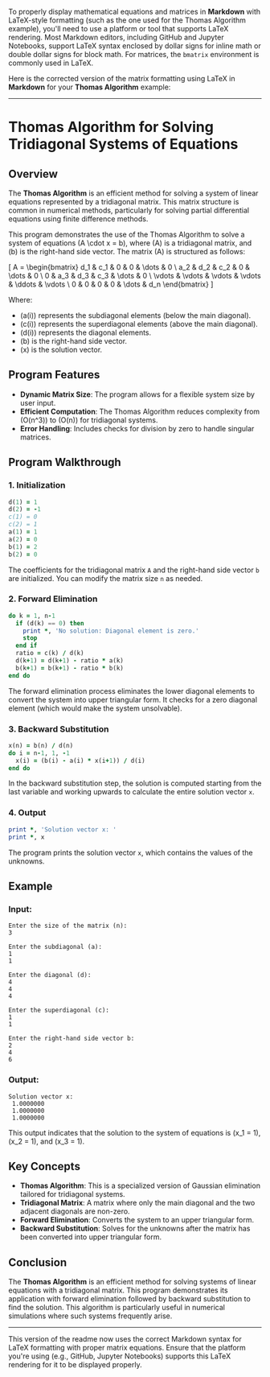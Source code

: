 To properly display mathematical equations and matrices in **Markdown** with LaTeX-style formatting (such as the one used for the Thomas Algorithm example), you'll need to use a platform or tool that supports LaTeX rendering. Most Markdown editors, including GitHub and Jupyter Notebooks, support LaTeX syntax enclosed by dollar signs for inline math or double dollar signs for block math. For matrices, the `bmatrix` environment is commonly used in LaTeX.

Here is the corrected version of the matrix formatting using LaTeX in **Markdown** for your **Thomas Algorithm** example:

---

# Thomas Algorithm for Solving Tridiagonal Systems of Equations

## Overview

The **Thomas Algorithm** is an efficient method for solving a system of linear equations represented by a tridiagonal matrix. This matrix structure is common in numerical methods, particularly for solving partial differential equations using finite difference methods.

This program demonstrates the use of the Thomas Algorithm to solve a system of equations \(A \cdot x = b\), where \(A\) is a tridiagonal matrix, and \(b\) is the right-hand side vector. The matrix \(A\) is structured as follows:

\[
A = \begin{bmatrix}
d_1 & c_1 & 0   & 0   & \dots & 0 \\
a_2 & d_2 & c_2 & 0   & \dots & 0 \\
0   & a_3 & d_3 & c_3 & \dots & 0 \\
\vdots & \vdots & \vdots & \vdots & \ddots & \vdots \\
0   & 0   & 0   & 0   & \dots & d_n
\end{bmatrix}
\]

Where:
- \(a(i)\) represents the subdiagonal elements (below the main diagonal).
- \(c(i)\) represents the superdiagonal elements (above the main diagonal).
- \(d(i)\) represents the diagonal elements.
- \(b\) is the right-hand side vector.
- \(x\) is the solution vector.

## Program Features

- **Dynamic Matrix Size**: The program allows for a flexible system size by user input.
- **Efficient Computation**: The Thomas Algorithm reduces complexity from \(O(n^3)\) to \(O(n)\) for tridiagonal systems.
- **Error Handling**: Includes checks for division by zero to handle singular matrices.

## Program Walkthrough

### 1. **Initialization**

```fortran
d(1) = 1
d(2) = -1
c(1) = 0
c(2) = 1
a(1) = 1
a(2) = 0
b(1) = 2
b(2) = 0
```

The coefficients for the tridiagonal matrix `A` and the right-hand side vector `b` are initialized. You can modify the matrix size `n` as needed.

### 2. **Forward Elimination**

```fortran
do k = 1, n-1
  if (d(k) == 0) then
    print *, 'No solution: Diagonal element is zero.'
    stop
  end if
  ratio = c(k) / d(k)
  d(k+1) = d(k+1) - ratio * a(k)
  b(k+1) = b(k+1) - ratio * b(k)
end do
```

The forward elimination process eliminates the lower diagonal elements to convert the system into upper triangular form. It checks for a zero diagonal element (which would make the system unsolvable).

### 3. **Backward Substitution**

```fortran
x(n) = b(n) / d(n)
do i = n-1, 1, -1
  x(i) = (b(i) - a(i) * x(i+1)) / d(i)
end do
```

In the backward substitution step, the solution is computed starting from the last variable and working upwards to calculate the entire solution vector `x`.

### 4. **Output**

```fortran
print *, 'Solution vector x: '
print *, x
```

The program prints the solution vector `x`, which contains the values of the unknowns.

## Example

### Input:
```
Enter the size of the matrix (n):
3

Enter the subdiagonal (a):
1
1

Enter the diagonal (d):
4
4
4

Enter the superdiagonal (c):
1
1

Enter the right-hand side vector b:
2
4
6
```

### Output:
```
Solution vector x:
 1.0000000
 1.0000000
 1.0000000
```

This output indicates that the solution to the system of equations is \(x_1 = 1\), \(x_2 = 1\), and \(x_3 = 1\).

## Key Concepts

- **Thomas Algorithm**: This is a specialized version of Gaussian elimination tailored for tridiagonal systems.
- **Tridiagonal Matrix**: A matrix where only the main diagonal and the two adjacent diagonals are non-zero.
- **Forward Elimination**: Converts the system to an upper triangular form.
- **Backward Substitution**: Solves for the unknowns after the matrix has been converted into upper triangular form.

## Conclusion

The **Thomas Algorithm** is an efficient method for solving systems of linear equations with a tridiagonal matrix. This program demonstrates its application with forward elimination followed by backward substitution to find the solution. This algorithm is particularly useful in numerical simulations where such systems frequently arise.

---

This version of the readme now uses the correct Markdown syntax for LaTeX formatting with proper matrix equations. Ensure that the platform you're using (e.g., GitHub, Jupyter Notebooks) supports this LaTeX rendering for it to be displayed properly.
